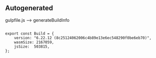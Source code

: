 



Autogenerated
-------------








gulpfile.js --> generateBuildInfo


  

```

export const Build = {
    version: "6.22.12 (8c25124062006c4b89e13e6ec548290f0be6eb70)",
    wasmSize: 2167059,
    jsSize:  503815,
};


```




